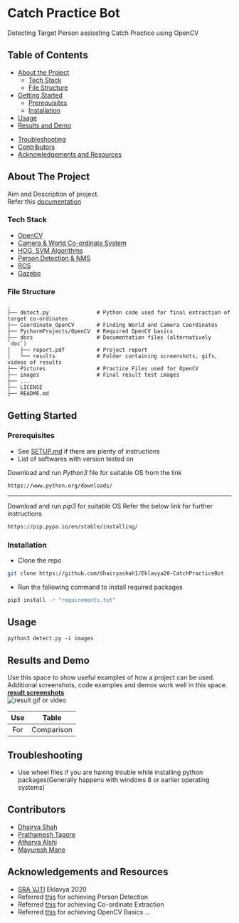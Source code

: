 # Catch Practice Bot 
Detecting Target Person assissting Catch Practice using OpenCV


<!-- TABLE OF CONTENTS -->
## Table of Contents

* [About the Project](#about-the-project)
  * [Tech Stack](#tech-stack)
  * [File Structure](#file-structure)
* [Getting Started](#getting-started)
  * [Prerequisites](#prerequisites)
  * [Installation](#installation)
* [Usage](#usage)
* [Results and Demo](#results-and-demo)
<!--* [Future Work](#future-work)--> 
* [Troubleshooting](#troubleshooting)
* [Contributors](#contributors)
* [Acknowledgements and Resources](#acknowledgements-and-resources)
<!--* [License](#license)-->


<!-- ABOUT THE PROJECT -->
## About The Project
<!--[![Product Name Screen Shot][product-screenshot]](https://example.com)  -->

Aim and Description of project.  
Refer this [documentation]()

### Tech Stack

* [OpenCV](https://opencv.org/)
* [Camera & World Co-ordinate System](https://www.learnopencv.com/geometry-of-image-formation/)
* [HOG, SVM Algorithms](https://www.pyimagesearch.com/2014/11/10/histogram-oriented-gradients-object-detection/)
* [Person Detection & NMS](https://www.pyimagesearch.com/2015/11/09/pedestrian-detection-opencv/)
* [ROS](http://wiki.ros.org/Documentation)  
* [Gazebo](http://gazebosim.org/tutorials)


### File Structure
    .
    ├── detect.py               # Python code used for final extraction of target co-ordinates 
    ├── Coordinate_OpenCV       # Finding World and Camera Coordinates  
    ├── PycharmProjects/OpenCV  # Required OpenCV basics
    ├── docs                    # Documentation files (alternatively `doc`)
    │   ├── report.pdf          # Project report
    │   └── results             # Folder containing screenshots, gifs, videos of results
    ├── Pictures                # Practice Files used for OpenCV
    ├── images                  # Final result test images
    ├── ...
    ├── LICENSE
    ├── README.md 
<!--├── Setup.md                # If Installation instructions are lengthy
    └── todo.md                 # If Future developments and current status gets lengthy
    -->

<!-- GETTING STARTED -->
## Getting Started

### Prerequisites

* See [SETUP.md](https://link/to/setup.md) if there are plenty of instructions
* List of softwares with version tested on 

Download and run *Python3* file for suitable OS from the link
```sh
https://www.python.org/downloads/
```
______________________________________________________________________________________

Download and run *pip3* for suitable OS
Refer the below link for further instructions
```sh
https://pip.pypa.io/en/stable/installing/
```

### Installation
* Clone the repo
```sh
git clone https://github.com/dhairyashah1/Eklavya20-CatchPracticeBot
```
 
* Run the following command to install required packages  
```sh
pip3 install -r "requirements.txt"
```

<!-- USAGE EXAMPLES -->
## Usage
```
python3 detect.py -i images
```


<!-- RESULTS AND DEMO -->
## Results and Demo
Use this space to show useful examples of how a project can be used. Additional screenshots, code examples and demos work well in this space.  
[**result screenshots**](https://result.png)  
![**result gif or video**](https://result.gif)  

| Use  |  Table  |
|:----:|:-------:| 
| For  | Comparison|


<!-- FUTURE WORK 
## Future Work
* See [todo.md](https://todo.md) for seeing developments of this project
- [x] Task 1
- [x] Task 2
- [ ] Task 3
- [ ] Task 4  -->


<!-- TROUBLESHOOTING -->
## Troubleshooting
* Use wheel files if you are having trouble while installing python packages(Generally happens with windows 8 or earlier operating systems)


<!-- CONTRIBUTORS -->
## Contributors
* [Dhairya Shah](https://github.com/dhairyashah1)
* [Prathamesh Tagore](https://github.com/meshtag)
* [Atharva Alshi](https://github.com/atharva1608)
* [Mayuresh Mane](https://github.com/Mayuresh351)


<!-- ACKNOWLEDGEMENTS AND REFERENCES -->
## Acknowledgements and Resources
* [SRA VJTI](http://sra.vjti.info/) Eklavya 2020  
* Referred [this](https://www.pyimagesearch.com/2015/11/09/pedestrian-detection-opencv/) for achieving Person Detection  
* Referred [this](https://www.learnopencv.com/geometry-of-image-formation/) for achieving Co-ordinate Extraction 
* Referred [this](https://opencv.org/) for achieving OpenCV Basics
...


<!-- LICENSE 
## License
Describe your [License](LICENSE) for your proj -->
